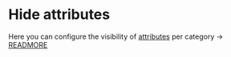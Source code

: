 # Hide attributes

Here you can configure the visibility of [attributes](../../../basics/attribute-fields.md) per category → [READMORE](../../../basics/attribute-visibility.md)
